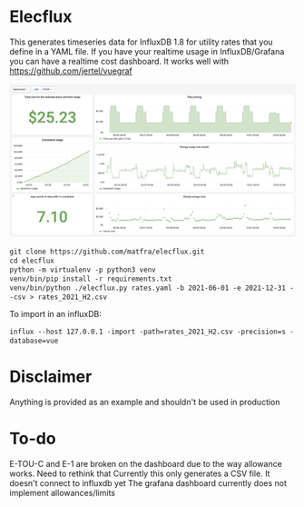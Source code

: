 # Elecflux
This generates timeseries data for InfluxDB 1.8 for utility rates that you define in a YAML file.
If you have your realtime usage in InfluxDB/Grafana you can have a realtime cost dashboard.
It works well with https://github.com/jertel/vuegraf


![Dashboard screenshot](https://raw.githubusercontent.com/matfra/elecflux/main/dashboard.png "Example dashboard")


```
git clone https://github.com/matfra/elecflux.git
cd elecflux
python -m virtualenv -p python3 venv
venv/bin/pip install -r requirements.txt
venv/bin/python ./elecflux.py rates.yaml -b 2021-06-01 -e 2021-12-31 --csv > rates_2021_H2.csv
```

To import in an influxDB:
```
influx --host 127.0.0.1 -import -path=rates_2021_H2.csv -precision=s -database=vue
```
# Disclaimer
Anything is provided as an example and shouldn't be used in production

# To-do
E-TOU-C and E-1 are broken on the dashboard due to the way allowance works. Need to rethink that
Currently this only generates a CSV file. It doesn't connect to influxdb yet
The grafana dashboard currently does not implement allowances/limits